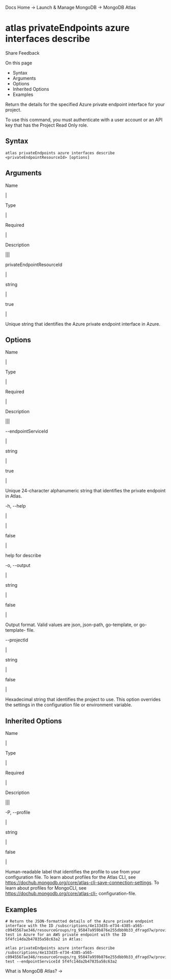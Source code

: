Docs Home → Launch & Manage MongoDB → MongoDB Atlas

# atlas privateEndpoints azure interfaces describe

Share Feedback

On this page

  * Syntax
  * Arguments
  * Options
  * Inherited Options
  * Examples

Return the details for the specified Azure private endpoint interface for your
project.

To use this command, you must authenticate with a user account or an API key
that has the Project Read Only role.

## Syntax

    
    
    atlas privateEndpoints azure interfaces describe <privateEndpointResourceId> [options]  
      
  
## Arguments

Name

|

Type

|

Required

|

Description  
  
|||  
  
privateEndpointResourceId

|

string

|

true

|

Unique string that identifies the Azure private endpoint interface in Azure.  
  
## Options

Name

|

Type

|

Required

|

Description  
  
|||  
  
\--endpointServiceId

|

string

|

true

|

Unique 24-character alphanumeric string that identifies the private endpoint
in Atlas.  
  
-h, --help

|

|

false

|

help for describe  
  
-o, --output

|

string

|

false

|

Output format. Valid values are json, json-path, go-template, or go-template-
file.  
  
\--projectId

|

string

|

false

|

Hexadecimal string that identifies the project to use. This option overrides
the settings in the configuration file or environment variable.  
  
## Inherited Options

Name

|

Type

|

Required

|

Description  
  
|||  
  
-P, --profile

|

string

|

false

|

Human-readable label that identifies the profile to use from your
configuration file. To learn about profiles for the Atlas CLI, see
https://dochub.mongodb.org/core/atlas-cli-save-connection-settings. To learn
about profiles for MongoCLI, see https://dochub.mongodb.org/core/atlas-cli-
configuration-file.  
  
## Examples

    
    
    # Return the JSON-formatted details of the Azure private endpoint interface with the ID /subscriptions/4e133d35-e734-4385-a565-c0945567ae346/resourceGroups/rg_95847a959b876e255dbb9b33_dfragd7w/providers/Microsoft.Network/privateEndpoints/cli-test in Azure for an AWS private endpoint with the ID 5f4fc14da2b47835a58c63a2 in Atlas:  
      
    atlas privateEndpoints azure interfaces describe /subscriptions/4e133d35-e734-4385-a565-c0945567ae346/resourceGroups/rg_95847a959b876e255dbb9b33_dfragd7w/providers/Microsoft.Network/privateEndpoints/cli-test --endpointServiceId 5f4fc14da2b47835a58c63a2  
  
What is MongoDB Atlas? →


